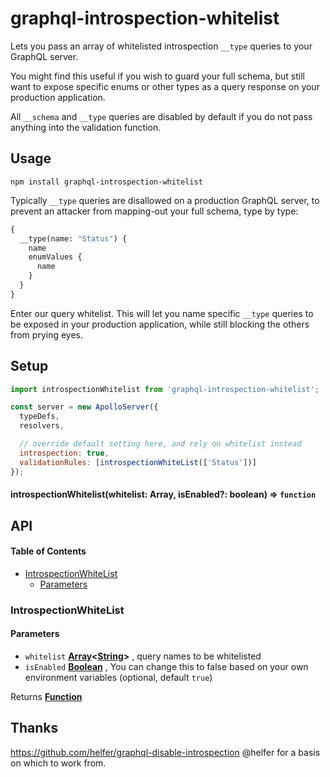 # graphql-introspection-whitelist

Lets you pass an array of whitelisted introspection `__type` queries to your GraphQL server.

You might find this useful if you wish to guard your full schema, but still want to expose specific enums or other types as a query response on your production application.

All `__schema` and `__type` queries are disabled by default if you do not pass anything into the validation function.

## Usage

```
npm install graphql-introspection-whitelist
```

Typically `__type` queries are disallowed on a production GraphQL server, to prevent an attacker from mapping-out your full schema, type by type:

```graphql
{
  __type(name: "Status") {
    name
    enumValues {
      name
    }
  }
}
```

Enter our query whitelist. This will let you name specific `__type` queries to be exposed in your production application, while still blocking the others from prying eyes.

## Setup

```javascript
import introspectionWhitelist from 'graphql-introspection-whitelist';

const server = new ApolloServer({
  typeDefs,
  resolvers,

  // override default setting here, and rely on whitelist instead
  introspection: true,
  validationRules: [introspectionWhiteList(['Status'])]
});
```

#### introspectionWhitelist(whitelist: Array<string>, isEnabled?: boolean) ⇒ <code>function</code>

## API

<!-- Generated by documentation.js. Update this documentation by updating the source code. -->

#### Table of Contents

- [IntrospectionWhiteList](#introspectionwhitelist)
  - [Parameters](#parameters)

### IntrospectionWhiteList

#### Parameters

- `whitelist` **[Array](https://developer.mozilla.org/docs/Web/JavaScript/Reference/Global_Objects/Array)&lt;[String](https://developer.mozilla.org/docs/Web/JavaScript/Reference/Global_Objects/String)>** , query names to be whitelisted
- `isEnabled` **[Boolean](https://developer.mozilla.org/docs/Web/JavaScript/Reference/Global_Objects/Boolean)** , You can change this to false based on your own environment variables (optional, default `true`)

Returns **[Function](https://developer.mozilla.org/docs/Web/JavaScript/Reference/Statements/function)**

## Thanks

https://github.com/helfer/graphql-disable-introspection @helfer for a basis on which to work from.
